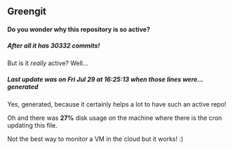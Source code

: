 ## Greengit

#### Do you wonder why this repository is so active?

##### After all it has 30332 commits!

But is it *really* active? Well...

##### Last update was on Fri Jul 29 at 16:25:13 when those lines were... generated

Yes, generated, because it certainly helps a lot to have such an active repo!

Oh and there was **27%** disk usage on the machine
where there is the cron updating this file.

Not the best way to monitor a VM in the cloud but it works! :)
